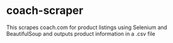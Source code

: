 # coach-scraper

This scrapes coach.com for product listings using Selenium and BeautifulSoup and outputs product information in a .csv file
